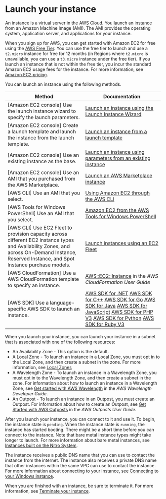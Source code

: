 # Launch your instance<a name="LaunchingAndUsingInstances"></a>

An instance is a virtual server in the AWS Cloud\. You launch an instance from an Amazon Machine Image \(AMI\)\. The AMI provides the operating system, application server, and applications for your instance\.

When you sign up for AWS, you can get started with Amazon EC2 for free using the [AWS Free Tier](https://aws.amazon.com/)\. You can use the free tier to launch and use a `t2.micro` instance for free for 12 months \(in Regions where `t2.micro` is unavailable, you can use a `t3.micro` instance under the free tier\)\. If you launch an instance that is not within the free tier, you incur the standard Amazon EC2 usage fees for the instance\. For more information, see [Amazon EC2 pricing](https://aws.amazon.com/ec2/pricing)\.

You can launch an instance using the following methods\.


| Method | Documentation | 
| --- | --- | 
|  \[Amazon EC2 console\] Use the launch instance wizard to specify the launch parameters\.  |  [Launch an instance using the Launch Instance Wizard](launching-instance.md)  | 
|  \[Amazon EC2 console\] Create a launch template and launch the instance from the launch template\.  |  [Launch an instance from a launch template](ec2-launch-templates.md)  | 
| \[Amazon EC2 console\] Use an existing instance as the base\. |  [Launch an instance using parameters from an existing instance](launch-more-like-this.md)  | 
|  \[Amazon EC2 console\] Use an AMI that you purchased from the AWS Marketplace\.  |  [Launch an AWS Marketplace instance](launch-marketplace-console.md)  | 
|  \[AWS CLI\] Use an AMI that you select\.  |  [Using Amazon EC2 through the AWS CLI](https://docs.aws.amazon.com/cli/latest/userguide/cli-services-ec2-instances.html)  | 
|  \[AWS Tools for Windows PowerShell\] Use an AMI that you select\.  |  [Amazon EC2 from the AWS Tools for Windows PowerShell](https://docs.aws.amazon.com/powershell/latest/userguide/pstools-ec2.html)  | 
|  \[AWS CLI\] Use EC2 Fleet to provision capacity across different EC2 instance types and Availability Zones, and across On\-Demand Instance, Reserved Instance, and Spot Instance purchase models\.   |  [Launch instances using an EC2 Fleet](ec2-fleet.md)  | 
|  \[AWS CloudFormation\] Use a AWS CloudFormation template to specify an instance\.  |  [AWS::EC2::Instance](https://docs.aws.amazon.com/AWSCloudFormation/latest/UserGuide/aws-properties-ec2-instance.html) in the *AWS CloudFormation User Guide*  | 
| \[AWS SDK\] Use a language\-specific AWS SDK to launch an instance\. |  [AWS SDK for \.NET](https://docs.aws.amazon.com/goto/DotNetSDKV3/ec2-2016-11-15/RunInstances) [AWS SDK for C\+\+](https://docs.aws.amazon.com/goto/SdkForCpp/ec2-2016-11-15/RunInstances) [AWS SDK for Go](https://docs.aws.amazon.com/goto/SdkForGoV1/ec2-2016-11-15/RunInstances) [AWS SDK for Java](https://docs.aws.amazon.com/goto/SdkForJava/ec2-2016-11-15/RunInstances) [AWS SDK for JavaScript](https://docs.aws.amazon.com/goto/AWSJavaScriptSDK/ec2-2016-11-15/RunInstances) [AWS SDK for PHP V3](https://docs.aws.amazon.com/goto/SdkForPHPV3/ec2-2016-11-15/RunInstances) [AWS SDK for Python](https://docs.aws.amazon.com/goto/boto3/ec2-2016-11-15/RunInstances) [AWS SDK for Ruby V3](https://docs.aws.amazon.com/goto/SdkForRubyV3/ec2-2016-11-15/RunInstances)  | 

When you launch your instance, you can launch your instance in a subnet that is associated with one of the following resources:
+ An Availability Zone \- This option is the default\.
+ A Local Zone \- To launch an instance in a Local Zone, you must opt in to the Local Zone, and then create a subnet in the zone\. For more information, see [Local Zones](https://docs.aws.amazon.com/AWSEC2/latest/UserGuide/using-regions-availability-zones.html#concepts-local-zones)
+ A Wavelength Zone \- To launch an instance in a Wavelength Zone, you must opt in to the Wavelength Zone, and then create a subnet in the zone\. For information about how to launch an instance in a Wavelength Zone, see [Get started with AWS Wavelength](https://docs.aws.amazon.com/wavelength/latest/developerguide/get-started-wavelength.html) in the *AWS Wavelength Developer Guide*\.
+ An Outpost \- To launch an instance in an Outpost, you must create an Outpost\. For information about how to create an Outpost, see [Get Started with AWS Outposts](https://docs.aws.amazon.com/outposts/latest/userguide/get-started-outposts.html) in the *AWS Outposts User Guide*\.

After you launch your instance, you can connect to it and use it\. To begin, the instance state is `pending`\. When the instance state is `running`, the instance has started booting\. There might be a short time before you can connect to the instance\. Note that bare metal instance types might take longer to launch\. For more information about bare metal instances, see [Instances built on the Nitro System](instance-types.md#ec2-nitro-instances)\.

The instance receives a public DNS name that you can use to contact the instance from the internet\. The instance also receives a private DNS name that other instances within the same VPC can use to contact the instance\. For more information about connecting to your instance, see [Connecting to your Windows instance](connecting_to_windows_instance.md)\.

When you are finished with an instance, be sure to terminate it\. For more information, see [Terminate your instance](terminating-instances.md)\.